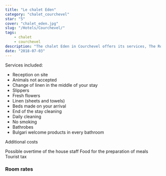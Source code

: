 ```yaml
---
title: "Le chalet Eden"
category: "chalet_courchevel"
star: "5"
cover: "chalet_eden.jpg"
slug: "/Hotels/Courchevel/"
tags:
    - chalet
    - courchevel
description: "The chalet Eden in Courchevel offers its services, The Royal Suite, with the concierge and the driver at your disposal for your holidays in Courchevel. "
date: "2018-07-03"
--- 
```

 
<!-- # Description of the cottage: -->
Services included:

* Reception on site
* Animals not accepted
* Change of linen in the middle of your stay
* Slippers
* Fresh flowers
* Linen (sheets and towels)
* Beds made on your arrival
* End of the stay cleaning
* Daily cleaning
* No smoking
* Bathrobes
* Bulgari welcome products in every bathroom

Additional costs

Possible overtime of the house staff
Food for the preparation of meals
Tourist tax

### Room rates